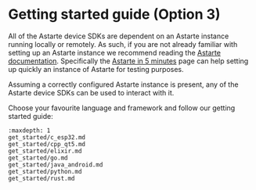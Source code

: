 # Getting started guide (Option 3)

All of the Astarte device SDKs are dependent on an Astarte instance running locally or remotely.
As such, if you are not already familiar with setting up an Astarte instance we recommend reading
the [Astarte documentation](https://docs.astarte-platform.org/astarte/latest/001-intro_user.html).
Specifically the
[Astarte in 5 minutes](https://docs.astarte-platform.org/astarte/latest/010-astarte_in_5_minutes.html)
page can help setting up quickly an instance of Astarte for testing purposes.

Assuming a correctly configured Astarte instance is present, any of the Astarte device SDKs can be
used to interact with it.

Choose your favourite language and framework and follow our getting started guide:
```{toctree}
:maxdepth: 1
get_started/c_esp32.md
get_started/cpp_qt5.md
get_started/elixir.md
get_started/go.md
get_started/java_android.md
get_started/python.md
get_started/rust.md
```
